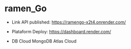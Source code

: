 # ramen_Go

- Link API published:
https://ramengo-x2t4.onrender.com/

- Plataform Deploy:
https://dashboard.render.com/

- DB Cloud
MongoDB Atlas Cloud

